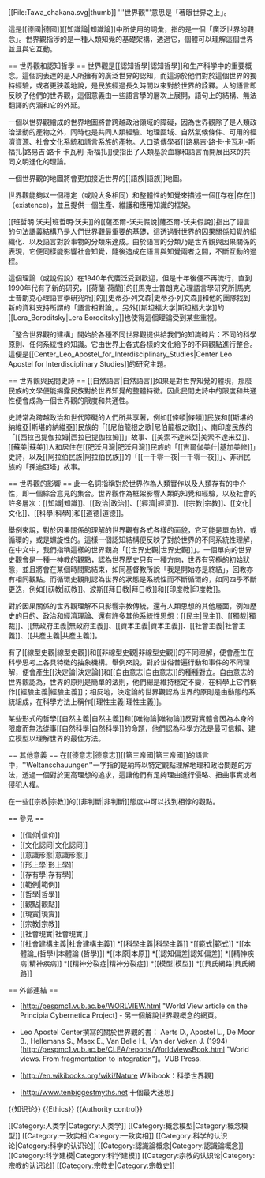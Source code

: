 [[File:Tawa_chakana.svg|thumb]]
'''世界觀'''意思是「著眼世界之上」。

這是[[德國|德國]][[知識論|知識論]]中所使用的詞彙，指的是一個「廣泛世界的觀念」。世界觀指涉的是一種人類知覺的基礎架構，透過它，個體可以理解這個世界並且與它互動。

== 世界觀和認知哲學 ==
世界觀是[[認知哲學|認知哲學]]和生产科学中的重要概念。這個詞表達的是人所擁有的廣泛世界的認知，而這源於他們對於這個世界的獨特經驗，或者更狹義地說，是民族經過長久時間以來對於世界的詮釋。人的語言即反映了他們的世界觀，這個意義由一些語言學的層次上展開，語句上的結構、無法翻譯的內涵和它的外延。

一個以世界觀繪成的世界地圖將會跨越政治領域的障礙，因為世界觀除了是人類政治活動的產物之外，同時也是共同人類經驗、地理區域、自然氣候條件、可用的經濟資源、社會文化系統和語言系族的產物。人口遺傳學者[[路易吉·路卡·卡瓦利-斯福扎|路易吉·路卡·卡瓦利-斯福扎]]便指出了人類基於血緣和語言而開展出來的共同文明進化的理論。

一個世界觀的地圖將會更加接近世界的[[語族|語族]]地圖。

世界觀能夠以一個穩定（或說大多相同）和整體性的知覺來描述一個[[存在|存在]]（existence），並且提供一個生產、維護和應用知識的框架。

[[班哲明·沃夫|班哲明·沃夫]]的[[薩丕爾-沃夫假說|薩丕爾-沃夫假說]]指出了語言的句法語義結構乃是人們世界觀最重要的基礎，這透過對世界的因果關係知覺的組織化、以及語言對於事物的分類來達成。由於語言的分類乃是世界觀與因果關係的表現，它便同樣能影響社會知覺，隨後造成在語言與知覺兩者之間，不斷互動的過程。

這個理論（或說假說）在1940年代廣泛受到歡迎，但是十年後便不再流行，直到1990年代有了新的研究，[[荷蘭|荷蘭]]的[[馬克士普朗克心理語言學研究所|馬克士普朗克心理語言學研究所]]的[[史蒂芬·列文森|史蒂芬·列文森]]和他的團隊找到新的資料支持所謂的「語言相對論」。另外[[斯坦福大学|斯坦福大学]]的[[Lera_Boroditsky|Lera Boroditsky]]也使得這個理論受到某些重視。

「整合世界觀的建構」開始於各種不同世界觀提供給我們的知識碎片：不同的科學原則、任何系統性的知識。它由世界上各式各樣的文化給予的不同觀點進行整合。這便是[[Center_Leo_Apostel_for_Interdisciplinary_Studies|Center Leo Apostel for Interdisciplinary Studies]]的研究主題。

== 世界觀與民間史詩 ==
[[自然語言|自然語言]]如果是對世界知覺的體現，那麼民族的文學便能揭露民族對於世界知覺的整體特徵。因此民間史詩中的限度和共通性便會成為一個世界觀的限度和共通性。

史詩常為跨越政治和世代障礙的人們所共享著，例如[[條頓|條頓]]民族和[[斯堪的納維亞|斯堪的納維亞]]民族的「[[尼伯龍根之歌|尼伯龍根之歌]]」、南印度民族的「[[西拉巴提伽拉姆|西拉巴提伽拉姆]]」故事、[[美索不達米亞|美索不達米亞]]、[[蘇美|蘇美]]人和居住在[[肥沃月灣|肥沃月灣]]民族的「[[吉爾伽美什|基加美修]]」史詩，以及[[阿拉伯民族|阿拉伯民族]]的「[[一千零一夜|一千零一夜]]」、非洲民族的「孫迪亞塔」故事。

== 世界觀的影響 ==
此一名詞指稱對於世界作為人類實作以及人類存有的中介性，即一個綜合意見的集合。世界觀作為框架影響人類的知覺和經驗，以及社會的許多層次：[[知識|知識]]、[[政治|政治]]、[[經濟|經濟]]、[[宗教|宗教]]、[[文化|文化]]、[[科學|科學]]和[[道德|道德]]。

舉例來說，對於因果關係的理解的世界觀有各式各樣的面貌，它可能是單向的，或循環的，或是螺旋性的。這樣一個認知結構便反映了對於世界的不同系統性理解，在中文中，我們指稱這樣的世界觀為「[[世界史觀|世界史觀]]」。一個單向的世界史觀會是一種一神教的觀點，認為世界歷史只有一種方向，世界有究極的初始狀態，並且將會在某個時間點結束，如同基督教所說「我是開始亦是終結」，回教亦有相同觀點。而循環史觀則認為世界的狀態是系統性而不斷循環的，如同四季不斷更迭，例如[[祆教|祆教]]、波斯[[拜日教|拜日教]]和[[印度教|印度教]]。

對於因果關係的世界觀理解不只影響宗教傳統，還有人類思想的其他層面，例如歷史的目的、政治和經濟理論、還有許多其他系統性思想：[[民主|民主]]、[[獨裁|獨裁]]、[[無政府主義|無政府主義]]、[[資本主義|資本主義]]、[[社會主義|社會主義]]、[[共產主義|共產主義]]。

有了[[線型史觀|線型史觀]]和[[非線型史觀|非線型史觀]]的不同理解，便會產生在科學思考上各具特徵的抽象機構。舉例來說，對於世俗普遍行動和事件的不同理解，便會產生[[決定論|決定論]]和[[自由意志|自由意志]]的種種對立。自由意志的世界觀認為，世界的原則是簡單的法則，他們總是維持穩定不變，在科學上它們稱作[[經驗主義|經驗主義]]；相反地，決定論的世界觀認為世界的原則是由動態的系統組成，在科學方法上稱作[[理性主義|理性主義]]。

某些形式的哲學[[自然主義|自然主義]]和[[唯物論|唯物論]]反對實體會因為本身的限度而無法從事[[自然科學|自然科學]]的命題，他們認為科學方法是最可信賴、建立模型以理解世界的最佳方法。

== 其他意義 ==
在[[德意志|德意志]][[第三帝國|第三帝國]]的語言中，''Weltanschauungen''一字指的是納粹以特定觀點理解地理和政治問題的方法，透過一個對於更高理想的追求，這讓他們有足夠理由進行侵略、扭曲事實或者侵犯人權。

在一些[[宗教|宗教]]的[[非判斷|非判斷]]態度中可以找到相悖的觀點。

== 參見 ==
* [[信仰|信仰]]
* [[文化認同|文化認同]]
* [[意識形態|意識形態]]
* [[形上學|形上學]]
* [[存有學|存有學]]
* [[範例|範例]]
* [[哲學|哲學]]
* [[觀點|觀點]]
* [[現實|現實]]
* [[宗教|宗教]]
* [[社會現實|社會現實]]
* [[社會建構主義|社會建構主義]]
*[[科學主義|科學主義]]
*[[範式|範式]]
*[[本體論_(哲學)|本體論 (哲學)]]
*[[本原|本原]]
*[[認知偏差|認知偏差]]
*[[精神疾病|精神疾病]]
*[[精神分裂症|精神分裂症]]
*[[模型|模型]]
*[[貝氏網路|貝氏網路]]

== 外部連結 ==
* [http://pespmc1.vub.ac.be/WORLVIEW.html "World View article on the Principia Cybernetica Project] - 另一個解說世界觀概念的網頁。
* Leo Apostel Center撰寫的關於世界觀的書：
Aerts D., Apostel L., De Moor B., Hellemans S., Maex E., Van Belle H., Van der Veken J. (1994) [http://pespmc1.vub.ac.be/CLEA/reports/WorldviewsBook.html "World views. From fragmentation to integration"]。VUB Press.
* [http://en.wikibooks.org/wiki/Nature Wikibook：科學世界觀]

* [http://www.tenbiggestmyths.net 十個最大迷思]


{{知识论}}
{{Ethics}}
{{Authority control}}

[[Category:人类学|Category:人类学]]
[[Category:概念模型|Category:概念模型]]
[[Category:一致实相|Category:一致实相]]
[[Category:科学的认识论|Category:科学的认识论]]
[[Category:認識論概念|Category:認識論概念]]
[[Category:科学建模|Category:科学建模]]
[[Category:宗教的认识论|Category:宗教的认识论]]
[[Category:宗教史|Category:宗教史]]